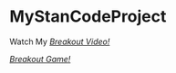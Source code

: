 # MyStanCodeProject
Watch My *[Breakout Video!](https://www.youtube.com/watch?v=o63KPoIXJS4&list=PL6FWNwNPGCE56gP3lxhYPLoUbqE_unUiP&index=1)*

*[Breakout Game!](https://github.com/josephTW152/MystanCodeProject/blob/main/MystanCodeProject/breakoutgraphics_extension.py)*
